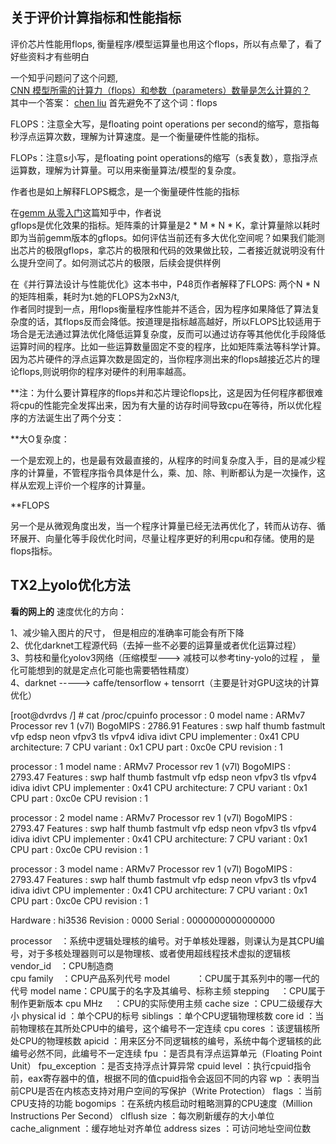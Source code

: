 ## 关于评价计算指标和性能指标

评价芯片性能用flops, 衡量程序/模型运算量也用这个flops，所以有点晕了，看了好些资料才有些明白  

一个知乎问题问了这个问题,   
[CNN 模型所需的计算力（flops）和参数（parameters）数量是怎么计算的？](https://www.zhihu.com/question/65305385)   
其中一个答案： 
[chen liu](https://www.zhihu.com/question/65305385/answer/451060549)
首先避免不了这个词：flops   

FLOPS：注意全大写，是floating point operations per second的缩写，意指每秒浮点运算次数，理解为计算速度。是一个衡量硬件性能的指标。   

FLOPs：注意s小写，是floating point operations的缩写（s表复数），意指浮点运算数，理解为计算量。可以用来衡量算法/模型的复杂度。   



作者也是如上解释FLOPS概念，是一个衡量硬件性能的指标

在[gemm 从零入门](https://zhuanlan.zhihu.com/p/65436463)这篇知乎中，作者说   
gflops是优化效果的指标。矩阵乘的计算量是2 * M * N * K，拿计算量除以耗时即为当前gemm版本的gflops。如何评估当前还有多大优化空间呢？如果我们能测出芯片的极限gflops，拿芯片的极限和代码的效果做比较，二者接近就说明没有什么提升空间了。如何测试芯片的极限，后续会提供样例

在《并行算法设计与性能优化》这本书中，P48页作者解释了FLOPS: 两个N * N的矩阵相乘，耗时为t.她的FLOPS为2xN3/t,  
作者同时提到一点，用flops衡量程序性能并不适合，因为程序如果降低了算法复杂度的话，其flops反而会降低。按道理是指标越高越好，所以FLOPS比较适用于场合是无法通过算法优化降低运算复杂度，反而可以通过访存等其他优化手段降低运算时间的程序。比如一些运算数量固定不变的程序，比如矩阵乘法等科学计算。因为芯片硬件的浮点运算次数是固定的，当你程序测出来的flops越接近芯片的理论flops,则说明你的程序对硬件的利用率越高。

**注：为什么要计算程序的flops并和芯片理论flops比，这是因为任何程序都很难将cpu的性能完全发挥出来，因为有大量的访存时间导致cpu在等待，所以优化程序的方法诞生出了两个分支：

**大O复杂度：  

一个是宏观上的，也是最有效最直接的，从程序的时间复杂度入手，目的是减少程序的计算量，不管程序指令具体是什么，乘、加、除、判断都认为是一次操作，这样从宏观上评价一个程序的计算量。    

**FLOPS 

另一个是从微观角度出发，当一个程序计算量已经无法再优化了，转而从访存、循环展开、向量化等手段优化时间，尽量让程序更好的利用cpu和存储。使用的是flops指标。

## TX2上yolo优化方法  

**看的网上的**
速度优化的方向：

1、减少输入图片的尺寸， 但是相应的准确率可能会有所下降  
2、优化darknet工程源代码（去掉一些不必要的运算量或者优化运算过程）  
3、剪枝和量化yolov3网络（压缩模型---> 减枝可以参考tiny-yolo的过程 ， 量化可能想到的就是定点化可能也需要牺牲精度）  
4、darknet -----> caffe/tensorflow + tensorrt（主要是针对GPU这块的计算优化）  


[root@dvrdvs /] # cat /proc/cpuinfo
processor       : 0
model name      : ARMv7 Processor rev 1 (v7l)
BogoMIPS        : 2786.91
Features        : swp half thumb fastmult vfp edsp neon vfpv3 tls vfpv4 idiva idivt 
CPU implementer : 0x41
CPU architecture: 7
CPU variant     : 0x1
CPU part        : 0xc0e
CPU revision    : 1

processor       : 1
model name      : ARMv7 Processor rev 1 (v7l)
BogoMIPS        : 2793.47
Features        : swp half thumb fastmult vfp edsp neon vfpv3 tls vfpv4 idiva idivt 
CPU implementer : 0x41
CPU architecture: 7
CPU variant     : 0x1
CPU part        : 0xc0e
CPU revision    : 1

processor       : 2
model name      : ARMv7 Processor rev 1 (v7l)
BogoMIPS        : 2793.47
Features        : swp half thumb fastmult vfp edsp neon vfpv3 tls vfpv4 idiva idivt 
CPU implementer : 0x41
CPU architecture: 7
CPU variant     : 0x1
CPU part        : 0xc0e
CPU revision    : 1

processor       : 3
model name      : ARMv7 Processor rev 1 (v7l)
BogoMIPS        : 2793.47
Features        : swp half thumb fastmult vfp edsp neon vfpv3 tls vfpv4 idiva idivt 
CPU implementer : 0x41
CPU architecture: 7
CPU variant     : 0x1
CPU part        : 0xc0e
CPU revision    : 1

Hardware        : hi3536
Revision        : 0000
Serial          : 0000000000000000

processor　：系统中逻辑处理核的编号。对于单核处理器，则课认为是其CPU编号，对于多核处理器则可以是物理核、或者使用超线程技术虚拟的逻辑核
vendor_id　：CPU制造商      
cpu family　：CPU产品系列代号
model　　　：CPU属于其系列中的哪一代的代号
model name：CPU属于的名字及其编号、标称主频
stepping　  ：CPU属于制作更新版本
cpu MHz　  ：CPU的实际使用主频
cache size   ：CPU二级缓存大小
physical id   ：单个CPU的标号
siblings       ：单个CPU逻辑物理核数
core id        ：当前物理核在其所处CPU中的编号，这个编号不一定连续
cpu cores    ：该逻辑核所处CPU的物理核数
apicid          ：用来区分不同逻辑核的编号，系统中每个逻辑核的此编号必然不同，此编号不一定连续
fpu             ：是否具有浮点运算单元（Floating Point Unit）
fpu_exception  ：是否支持浮点计算异常
cpuid level   ：执行cpuid指令前，eax寄存器中的值，根据不同的值cpuid指令会返回不同的内容
wp             ：表明当前CPU是否在内核态支持对用户空间的写保护（Write Protection）
flags          ：当前CPU支持的功能
bogomips   ：在系统内核启动时粗略测算的CPU速度（Million Instructions Per Second）
clflush size  ：每次刷新缓存的大小单位
cache_alignment ：缓存地址对齐单位
address sizes     ：可访问地址空间位数
